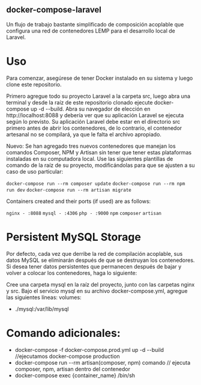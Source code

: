 ## docker-compose-laravel
Un flujo de trabajo bastante simplificado de composición acoplable que configura una red de contenedores LEMP para el desarrollo local de Laravel.

# Uso
Para comenzar, asegúrese de tener Docker instalado en su sistema y luego clone este repositorio.

Primero agregue todo su proyecto Laravel a la carpeta src, luego abra una terminal y desde la raíz de este repositorio clonado ejecute docker-compose up -d --build. Abra su navegador de elección en http://localhost:8088 y debería ver que su aplicación Laravel se ejecuta según lo previsto. Su aplicación Laravel debe estar en el directorio src primero antes de abrir los contenedores, de lo contrario, el contenedor artesanal no se compilará, ya que le falta el archivo apropiado.

Nuevo: Se han agregado tres nuevos contenedores que manejan los comandos Composer, NPM y Artisan sin tener que tener estas plataformas instaladas en su computadora local. Use las siguientes plantillas de comando de la raíz de su proyecto, modificándolas para que se ajusten a su caso de uso particular:

`docker-compose run --rm composer update`
`docker-compose run --rm npm run dev`
`docker-compose run --rm artisan migrate`

Containers created and their ports (if used) are as follows:

`nginx - :8088`
`mysql - :4306`
`php - :9000`
`npm`
`composer`
`artisan`

# Persistent MySQL Storage
Por defecto, cada vez que derribe la red de compilación acoplable, sus datos MySQL se eliminarán después de que se destruyan los contenedores. Si desea tener datos persistentes que permanecen después de bajar y volver a colocar los contenedores, haga lo siguiente:

Cree una carpeta mysql en la raíz del proyecto, junto con las carpetas nginx y src.
Bajo el servicio mysql en su archivo docker-compose.yml, agregue las siguientes líneas:
volumes:
  - ./mysql:/var/lib/mysql

# Comando adicionales:
- docker-compose -f docker-compose.prod.yml up -d --build  //ejecutamos docker-compose production
- docker-compose run --rm artisan(composer, npm) comando // ejecuta composer, npm, artisan dentro del contenedor
- docker-compose exec {container_name} /bin/sh